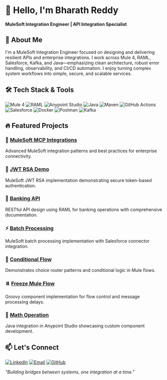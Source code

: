 # 👋 Hello, I'm Bharath Reddy

**MuleSoft Integration Engineer | API Integration Specialist**

## 🚀 About Me

I'm a MuleSoft Integration Engineer focused on designing and delivering resilient APIs and enterprise integrations. I work across Mule 4, RAML, Salesforce, Kafka, and Java—emphasizing clean architecture, robust error handling, observability, and CI/CD automation. I enjoy turning complex system workflows into simple, secure, and scalable services.

## 🛠️ Tech Stack & Tools

![Mule 4](https://img.shields.io/badge/Mule%204-0078D4?style=for-the-badge&logo=mulesoft&logoColor=white) ![RAML](https://img.shields.io/badge/RAML-00A9CE?style=for-the-badge&logo=raml&logoColor=white) ![Anypoint Studio](https://img.shields.io/badge/Anypoint%20Studio-FF6C37?style=for-the-badge&logo=mulesoft&logoColor=white) ![Java](https://img.shields.io/badge/Java-ED8B00?style=for-the-badge&logo=java&logoColor=white) ![Maven](https://img.shields.io/badge/Maven-C71A36?style=for-the-badge&logo=apache-maven&logoColor=white) ![GitHub Actions](https://img.shields.io/badge/GitHub%20Actions-2088FF?style=for-the-badge&logo=github-actions&logoColor=white) ![Salesforce](https://img.shields.io/badge/Salesforce-00A1E0?style=for-the-badge&logo=salesforce&logoColor=white) ![Docker](https://img.shields.io/badge/Docker-2496ED?style=for-the-badge&logo=docker&logoColor=white) ![Postman](https://img.shields.io/badge/Postman-FF6C37?style=for-the-badge&logo=postman&logoColor=white) ![Kafka](https://img.shields.io/badge/Apache%20Kafka-231F20?style=for-the-badge&logo=apache-kafka&logoColor=white)

## 🔥 Featured Projects

### 🔗 [MuleSoft MCP Integrations](https://github.com/B-Bharath/mulesoft-mcp-integrations)
Advanced MuleSoft integration patterns and best practices for enterprise connectivity.

### 🔐 [JWT RSA Demo](https://github.com/B-Bharath/jwt-rsa-demo)
MuleSoft JWT RSA implementation demonstrating secure token-based authentication.

### 🏦 [Banking API](https://github.com/B-Bharath/Banking-API)
RESTful API design using RAML for banking operations with comprehensive documentation.

### ⚡ [Batch Processing](https://github.com/B-Bharath/Batch-Processing)
MuleSoft batch processing implementation with Salesforce connector integration.

### 🔀 [Conditional Flow](https://github.com/B-Bharath/Conditional-flow)
Demonstrates choice router patterns and conditional logic in Mule flows.

### ⏸️ [Freeze Mule Flow](https://github.com/B-Bharath/Freeze-mule-flow)
Groovy component implementation for flow control and message processing delays.

### 🧮 [Math Operation](https://github.com/B-Bharath/Math-Operation)
Java integration in Anypoint Studio showcasing custom component development.

## 📫 Let's Connect

[![LinkedIn](https://img.shields.io/badge/LinkedIn-0077B5?style=for-the-badge&logo=linkedin&logoColor=white)](https://www.linkedin.com/in/bharath-mulesoft/) [![Email](https://img.shields.io/badge/Email-D14836?style=for-the-badge&logo=gmail&logoColor=white)](mailto:bharath@example.com) [![GitHub](https://img.shields.io/badge/GitHub-100000?style=for-the-badge&logo=github&logoColor=white)](https://github.com/B-Bharath)

*"Building bridges between systems, one integration at a time."*
